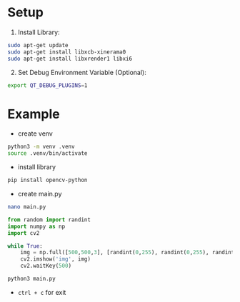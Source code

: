 # Setup

1. Install Library:
``` bash
sudo apt-get update
sudo apt-get install libxcb-xinerama0
sudo apt-get install libxrender1 libxi6
```

2. Set Debug Environment Variable (Optional):
``` bash
export QT_DEBUG_PLUGINS=1
```

# Example

- create venv
``` bash
python3 -m venv .venv
source .venv/bin/activate
```

- install library
``` bash
pip install opencv-python
```

- create main.py
``` bash
nano main.py
```
``` python
from random import randint
import numpy as np
import cv2

while True:
    img = np.full([500,500,3], [randint(0,255), randint(0,255), randint(0,255)], dtype=np.uint8)
    cv2.imshow('img', img)
    cv2.waitKey(500)
```
``` bash
python3 main.py
```

- `ctrl + c` for exit

